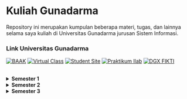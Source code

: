# Kuliah Gunadarma 
Repository ini merupakan kumpulan beberapa materi, tugas, dan lainnya selama saya kuliah di Universitas Gunadarma jurusan Sistem Informasi.

### Link Universitas Gunadarma
[![BAAK](https://img.shields.io/badge/BAAK-C683D7?style=for-the-badge)](https://baak.gunadarma.ac.id/)
[![Virtual Class](https://img.shields.io/badge/virtual_class-EC8F5E?style=for-the-badge)](https://v-class.gunadarma.ac.id/) 
[![Student Site](https://img.shields.io/badge/student_site-776B5D?style=for-the-badge)](https://studentsite.gunadarma.ac.id/)
[![Praktikum Ilab](https://img.shields.io/badge/praktikum_ilab-0766AD?style=for-the-badge)](https://praktikum.gunadarma.ac.id/)
[![DGX FIKTI](https://img.shields.io/badge/DGX_FIKTI-76b900?style=for-the-badge&logo=nvidia&logoColor=white)](https://hypercomputation-hub.gunadarma.ac.id/fikti)

<br/>

<details>
  <summary><strong>Semester 1</strong></summary>

  - [Algoritma & Pemrograman 1](Semester%201/README.md)
  - [Fisika & Kimia Dasar 1](Semester%201/README.md)
  - [Ilmu Sosial Dasar](Semester%201/README.md)
  - [Matematika Dasar 1](Semester%201/README.md)
  - [Pendidikan Pancasila](Semester%201/README.md)
  - [Pengantar Bisnis dan Ekonomi Digital](Semester%201/README.md)
  - [Pengantar Teknologi Informasi 1](Semester%201/README.md)

</details>

<details>
  <summary><strong>Semester 2</strong></summary>

  - [Algoritma & Pemrograman 2](Semester%202/README.md)
  - [Bahasa Inggris 2](Semester%202/README.md)
  - [Ilmu Budaya Dasar](Semester%202/README.md)
  - [Konsep Sistem Informasi](Semester%202/README.md)
  - [Matematika Dasar 2](Semester%202/README.md)
  - [Pendidikan Agama Islam](Semester%202/README.md)
  - [Pendidikan Kewarganegaraan](Semester%202/README.md)
  - [Teori Organisasi Umum](Semester%202/README.md)

</details>

<details>
  <summary><strong>Semester 3</strong></summary>
  
  - [Inovasi Sistem Info. & Tekn.Inf. Modern](Semester%203/README.md)
  - [Manajemen & Sistem Inf. Manajemen 1](Semester%203/README.md)
  - [Sistem Basis Data 1](Semester%203/README.md)
  - [Matematika Lanjut 1](Semester%203/README.md)
  - [Matematika Sistem Informasi 1](Semester%203/README.md)
  - [Teknik Pemrograman Terstruktur](Semester%203/README.md)
  - [Pengantar Organisasi & Arsitektur Komp.](Semester%203/README.md)
  - [Struktur dan Organisasi Data](Semester%203/README.md)

</details>
